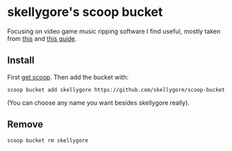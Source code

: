 # skellygore's scoop bucket

Focusing on video game music ripping software I find useful, mostly taken from [this](https://highquality.rip/ripguide/part-3-getting-editable-music) and [this guide](https://loveemu.github.io/vgmdocs/Conversion_Tools_for_Video_Game_Music.html).

## Install
First [get scoop](https://scoop.sh/). Then add the bucket with:
```
scoop bucket add skellygore https://github.com/skellygore/scoop-bucket
```
(You can choose any name you want besides skellygore really).

## Remove
```
scoop bucket rm skellygore
```
